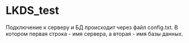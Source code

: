# LKDS_test
Подключение к серверу и БД происходит через файл config.txt. В котором первая строка - имя сервера, а вторая - имя базы данных.
